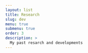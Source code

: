 ```yaml
---
layout: list
title: Research
slug: dev
menu: true
submenu: true
order: 3
description: >
  My past resarch and developments 
---
```

